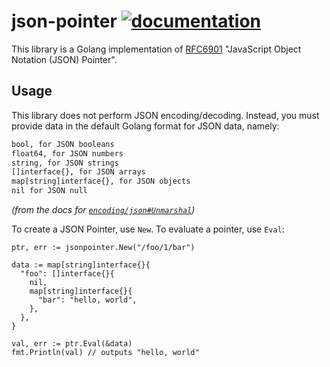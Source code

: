 # json-pointer [![documentation][badge]][godoc]

This library is a Golang implementation of [RFC6901][rfc6901] "JavaScript Object
Notation (JSON) Pointer".

[badge]: https://godoc.org/github.com/ucarion/json-pointer?status.svg
[godoc]: https://godoc.org/github.com/ucarion/json-pointer

## Usage

This library does not perform JSON encoding/decoding. Instead, you must provide
data in the default Golang format for JSON data, namely:

```txt
bool, for JSON booleans
float64, for JSON numbers
string, for JSON strings
[]interface{}, for JSON arrays
map[string]interface{}, for JSON objects
nil for JSON null
```

_(from the docs for [`encoding/json#Unmarshal`][encoding/json#unmarshal])_

To create a JSON Pointer, use `New`. To evaluate a pointer, use `Eval`:

```golang
ptr, err := jsonpointer.New("/foo/1/bar")

data := map[string]interface{}{
  "foo": []interface{}{
    nil,
    map[string]interface{}{
      "bar": "hello, world",
    },
  },
}

val, err := ptr.Eval(&data)
fmt.Println(val) // outputs "hello, world"
```

[rfc6901]: https://tools.ietf.org/html/rfc6901
[encoding/json#unmarshal]: https://golang.org/pkg/encoding/json/#Unmarshal
